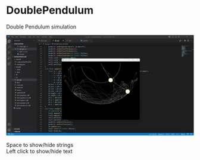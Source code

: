 # DoublePendulum
Double Pendulum simulation

<img src="https://github.com/alenosEMPEROR-program/DoublePendulum/blob/main/sample.jpg"/>

Space to show/hide strings <br>
Left click to show/hide text
